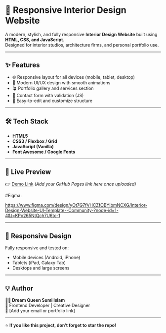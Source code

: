 # 🏡 Responsive Interior Design Website

A modern, stylish, and fully responsive **Interior Design Website** built using **HTML, CSS, and JavaScript**.  
Designed for interior studios, architecture firms, and personal portfolio use.

---

## ✨ Features
- 🌐 Responsive layout for all devices (mobile, tablet, desktop)
- 🎨 Modern UI/UX design with smooth animations
- 🪴 Portfolio gallery and services section
- 📧 Contact form with validation (JS)
- 🧭 Easy-to-edit and customize structure

---

## 🛠️ Tech Stack
- **HTML5**
- **CSS3 / Flexbox / Grid**
- **JavaScript (Vanilla)**
- **Font Awesome / Google Fonts**

---

## 🚀 Live Preview
👉 [Demo Link](#) *(Add your GitHub Pages link here once uploaded)*

#Figma:

https://www.figma.com/design/yOt7G7fVHCZfOBYlbmNCXG/Interior-Design-Website-UI-Template--Community-?node-id=1-4&t=KPo265NtQch7U6tc-1



---

## 📱 Responsive Design
Fully responsive and tested on:
- Mobile devices (Android, iPhone)
- Tablets (iPad, Galaxy Tab)
- Desktops and large screens

---

## 💡 Author
👩‍💻 **Dream Queen Sumi Islam**  
💬 Frontend Developer | Creative Designer  
📧 [Add your email or portfolio link]

---

⭐ **If you like this project, don’t forget to star the repo!**
